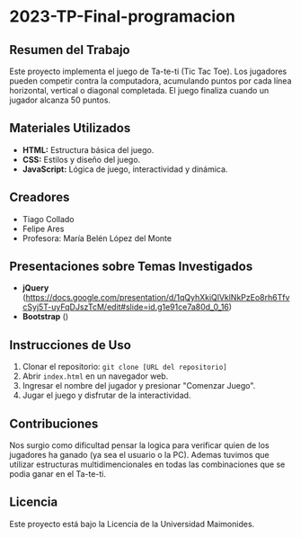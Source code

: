 # 2023-TP-Final-programacion

## Resumen del Trabajo

Este proyecto implementa el juego de Ta-te-ti (Tic Tac Toe). 
Los jugadores pueden competir contra la computadora, acumulando puntos por cada línea horizontal, vertical o diagonal completada. El juego finaliza cuando un jugador alcanza 50 puntos.

## Materiales Utilizados

- **HTML:** Estructura básica del juego.
- **CSS:** Estilos y diseño del juego.
- **JavaScript:** Lógica de juego, interactividad y dinámica.

## Creadores

- Tiago Collado
- Felipe Ares
- Profesora: María Belén López del Monte

## Presentaciones sobre Temas Investigados

- **jQuery** (https://docs.google.com/presentation/d/1qQyhXkiQlVklNkPzEo8rh6TfvcSyj5T-uyFqDJszTcM/edit#slide=id.g1e91ce7a80d_0_16)
- **Bootstrap** ()

## Instrucciones de Uso

1. Clonar el repositorio: `git clone [URL del repositorio]`
2. Abrir `index.html` en un navegador web.
3. Ingresar el nombre del jugador y presionar "Comenzar Juego".
4. Jugar el juego y disfrutar de la interactividad.

## Contribuciones

Nos surgio como dificultad pensar la logica para verificar quien de los jugadores ha ganado (ya sea el usuario o la PC). Ademas tuvimos que utilizar estructuras multidimencionales en todas las combinaciones que se podia ganar en el Ta-te-ti.

## Licencia

Este proyecto está bajo la Licencia de la Universidad Maimonides.